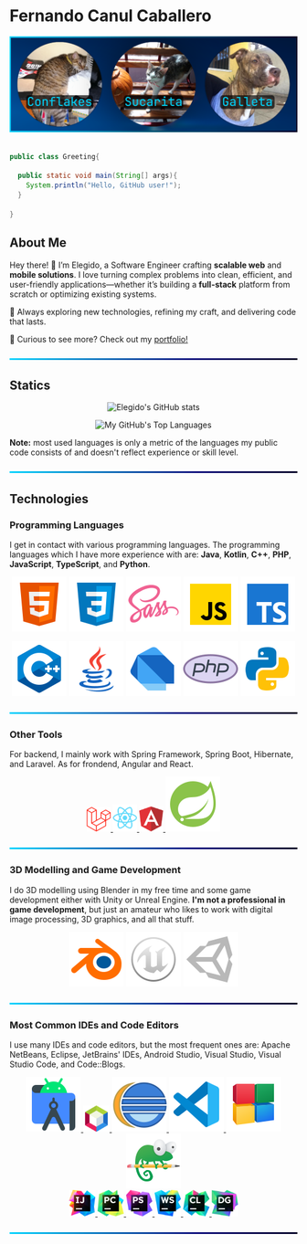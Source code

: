 # Fernando Canul Caballero

![BackGround](img/cover.png)

```java

public class Greeting{

  public static void main(String[] args){
    System.println("Hello, GitHub user!");
  }

}

```

## About Me

Hey there! 👋 I’m Elegido, a Software Engineer crafting **scalable web** and **mobile solutions**.
I love turning complex problems into clean, efficient, and user-friendly applications—whether it’s building a **full-stack** platform from scratch or optimizing existing systems.

🚀 Always exploring new technologies, refining my craft, and delivering code that lasts.

🔗 Curious to see more? Check out my [portfolio!](https://elegidocodes.com/projects/portfolio)

![BackGround](img/line.png)

## Statics

<div align="center">

![Elegido's GitHub stats](https://github-readme-stats-elegido.vercel.app/api?username=elegidocodes&show_icons=true&theme=github_dark&bg_color=00000000&hide=prs&hide_border=false)

</div>  

<div align="center">
  
![My GitHub's Top Languages](https://github-readme-stats-elegido.vercel.app/api/top-langs/?username=elegidocodes&langs_count=10&layout=compact&theme=github_dark&bg_color=00000000&hide_border=false)

</div>

**Note:** most used languages is only a metric of the languages my public code consists of and doesn't reflect experience or skill level.

![BackGround](img/line.png)

## Technologies

### Programming Languages

I get in contact with various programming languages. The programming languages which I have more experience with are: **Java**, **Kotlin**, **C++**, **PHP**, **JavaScript**, **TypeScript**, and **Python**.

<div align="center">

![HTML5](img/icons/html.svg)
![CSS3](img/icons/css.svg)
![Sass](img/icons/sass.svg)
![JavaScript](img/icons/javascript.svg)
![TypeScript](img/icons/typescript.svg)

![C++](img/icons/cpp.svg)
![Java](img/icons/java.svg)
![Dart](img/icons/dart.svg)
![PHP](img/icons/php.svg)
![Python](img/icons/python.svg)



</div>

![BackGround](img/line.png)

### Other Tools

For backend, I mainly work with Spring Framework, Spring Boot, Hibernate, and Laravel. As for frondend, Angular and React.

<div align="center">

<div>
<a href="img/icons/laravel.svg" target="_blank">
<img src="img/icons/laravel.svg" width="42" height="auto">
</a>
<a href="img/icons/react.svg" target="_blank">
<img src="img/icons/react.svg" width="42" height="auto">
</a>
<a href="img/icons/angular.svg" target="_blank">
<img src="img/icons/angular.svg" width="42" height="auto">
</a>
<a href="img/icons/spring.svg" target="_blank">
<img src="img/icons/spring.svg">
</a>
</div>

</div>

![BackGround](img/line.png)

### 3D Modelling and Game Development

I do 3D modelling using Blender in my free time and some game development either with Unity or Unreal Engine. **I'm not a professional in game development**, but just an amateur who likes to work with digital image processing, 3D graphics, and all that stuff. 

<div align="center">

![Blender](img/icons/blender.svg)
![Unreal Engine](img/icons/unreal.svg)
![Unity](img/icons/unity.svg)

</div>

![BackGround](img/line.png)

### Most Common IDEs and Code Editors

I use many IDEs and code editors, but the most frequent ones are: Apache NetBeans, Eclipse, JetBrains' IDEs, Android Studio, Visual Studio, Visual Studio Code, and Code::Blogs.

<div align="center">

<div>
<a href="img/icons/studio.svg" target="_blank">
<img src="img/icons/studio.svg">
</a>
<a href="img/icons/netbeans.svg" target="_blank">
<img src="img/icons/netbeans.svg" width="46" height="auto">
</a>
<a href="img/icons/eclipse.svg" target="_blank">
<img src="img/icons/eclipse.svg">
</a>
<a href="img/icons/vsc.svg" target="_blank">
<img src="img/icons/vsc.svg">
</a>
<a href="img/icons/blocks.svg" target="_blank">
<img src="img/icons/blocks.svg">
</a>
<a href="img/icons/notepad.svg" target="_blank">
<img src="img/icons/notepad.svg">
</a>
</div>

<div>
<a href="img/icons/idea.svg" target="_blank">
<img src="img/icons/idea.svg" width="46" height="auto">
</a>
<a href="img/icons/pycharm.svg" target="_blank">
<img src="img/icons/pycharm.svg" width="46" height="auto">
</a>
<a href="img/icons/phpstorm.svg" target="_blank">
<img src="img/icons/phpstorm.svg" width="46" height="auto">
</a>
<a href="img/icons/webstorm.svg" target="_blank">
<img src="img/icons/webstorm.svg" width="46" height="auto">
</a>
<a href="img/icons/clion.svg" target="_blank">
<img src="img/icons/clion.svg" width="46" height="auto">
</a>
<a href="img/icons/datagrip.svg" target="_blank">
<img src="img/icons/datagrip.svg" width="46" height="auto">
</a>
</div>

</div>

![BackGround](img/line.png)
